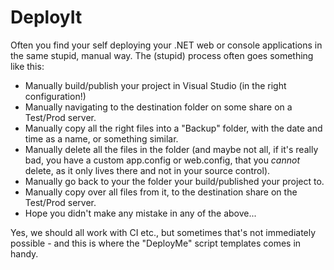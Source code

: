 # DeployIt
Often you find your self deploying your .NET web or console applications in the same stupid, manual way.
The (stupid) process often goes something like this:
- Manually build/publish your project in Visual Studio (in the right configuration!)
- Manually navigating to the destination folder on some share on a Test/Prod server.
- Manually copy all the right files into a "Backup" folder, with the date and time as a name, or something similar.
- Manually delete all the files in the folder (and maybe not all, if it's really bad, you have a custom app.config or web.config, that you *cannot* delete, as it only lives there and not in your source control).
- Manually go back to your the folder your build/published your project to.
- Manually copy over all files from it, to the destination share on the Test/Prod server.
- Hope you didn't make any mistake in any of the above...

Yes, we should all work with CI etc., but sometimes that's not immediately possible - and this is where the "DeployMe" script templates comes in handy.
